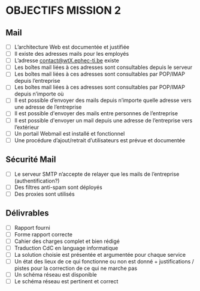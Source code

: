 # OBJECTIFS MISSION 2
## Mail 
- [ ] L’architecture Web est documentée et justifiée
- [ ] Il existe des adresses mails pour les employés
- [ ] L’adresse contact@wtX.ephec-ti.be existe
- [ ] Les boîtes mail liées à ces adresses sont consultables depuis le serveur
- [ ] Les boîtes mail liées à ces adresses sont consultables par POP/IMAP depuis l’entreprise
- [ ] Les boîtes mail liées à ces adresses sont consultables par POP/IMAP depuis n’importe où
- [ ] Il est possible d’envoyer des mails depuis n’importe quelle adresse vers une adresse de l’entreprise
- [ ] Il est possible d'envoyer des mails entre personnes de l’entreprise
- [ ] Il est possible d'envoyer un mail depuis une adresse de l’entreprise vers l’extérieur
- [ ] Un portail Webmail est installé et fonctionnel
- [ ] Une procédure d’ajout/retrait d’utilisateurs est prévue et documentée
## Sécurité Mail 
- [ ] Le serveur SMTP n’accepte de relayer que les mails de l’entreprise (authentification?)
- [ ] Des filtres anti-spam sont déployés
- [ ] Des proxies sont utilisés
## Délivrables
- [ ] Rapport fourni
- [ ] Forme rapport correcte
- [ ] Cahier des charges complet et bien rédigé
- [ ] Traduction CdC en language informatique
- [ ] La solution choisie est présentée et argumentée pour chaque service
- [ ] Un état des lieux de ce qui fonctionne ou non est donné + justifications / pistes pour la correction de ce qui ne marche pas
- [ ] Un schéma réseau est disponible
- [ ] Le schéma réseau est pertinent et correct
